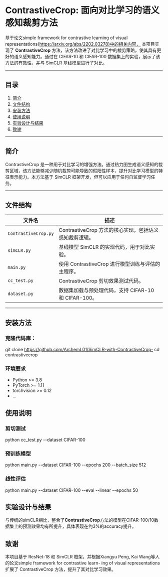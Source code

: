 # ContrastiveCrop: 面向对比学习的语义感知裁剪方法

基于论文simple framework for contrastive learning of visual representations{https://arxiv.org/abs/2202.03278}中的相关内容，
本项目实现了 **ContrastiveCrop** 方法，该方法改进了对比学习中的裁剪策略，使其具有更好的语义感知能力。通过在 CIFAR-10 和 CIFAR-100 数据集上的实验，展示了该方法的有效性，并与 SimCLR 基线模型进行了对比。

---

## 目录
1. [简介](#简介)
2. [文件结构](#文件结构)
3. [安装方法](#安装方法)
4. [使用说明](#使用说明)
5. [实验设计与结果](#实验设计与结果)
6. [致谢](#致谢)

---

## 简介

ContrastiveCrop 是一种用于对比学习的增强方法。通过热力图生成语义感知的裁剪区域，该方法能够减少随机裁剪可能导致的假阳性样本，提升对比学习模型的特征表示能力。本方法基于 SimCLR 框架开发，但可以应用于任何自监督学习任务。

---

## 文件结构

| 文件名                | 描述                                              |
|-----------------------|---------------------------------------------------|
| `ContrastiveCrop.py`  | ContrastiveCrop 方法的核心实现，包括语义感知裁剪逻辑。 |
| `simCLR.py`           | 基线模型 SimCLR 的实现代码，用于对比实验。          |
| `main.py`             | 使用 ContrastiveCrop 进行模型训练与评估的主程序。  |
| `cc_test.py`          | ContrastiveCrop 剪切效果测试代码。                 |
| `dataset.py`          | 数据集加载与预处理代码，支持 CIFAR-10 和 CIFAR-100。 |

---

## 安装方法

### 克隆代码库：
   git clone https://github.com/ArchemL01/SimCLR-with-ContrastiveCrop-
   cd contrastivecrop

### 环境要求
- Python >= 3.8
- PyTorch >= 1.11
- torchvision >= 0.12
- ...

## 使用说明

### 剪切测试 
python cc_test.py --dataset CIFAR-100

### 预训练模型
python main.py --dataset CIFAR-100 --epochs 200 --batch_size 512

### 线性评估
python main.py --dataset CIFAR-100 --eval --linear --epochs 50

## 实验设计与结果
与传统的simCLR相比，整合了**ContrastiveCrop**方法的模型在CIFAR-100/10数据集上的预测效果均有所提升，具体表现在约3%的accuracy提升。

## 致谢
本项目基于 ResNet-18 和 SimCLR 框架，并根据Xiangyu Peng, Kai Wang等人的论文simple framework for contrastive learn-
ing of visual representations扩展了 ContrastiveCrop 方法，提升了其对比学习效果。
